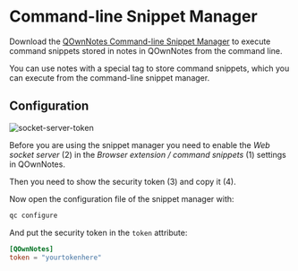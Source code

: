 # Command-line Snippet Manager

Download the [QOwnNotes Command-line Snippet Manager](https://github.com/qownnotes/qc)
to execute command snippets stored in notes in QOwnNotes from the command line.

You can use notes with a special tag to store command snippets, which you can
execute from the command-line snippet manager.

## Configuration

![socket-server-token](/img/socket-server-token.png)

Before you are using the snippet manager you need to enable the *Web socket server* (2)
in the *Browser extension / command snippets* (1) settings in QOwnNotes.

Then you need to show the security token (3) and copy it (4).

Now open the configuration file of the snippet manager with:

```bash
qc configure
```

And put the security token in the `token` attribute:

```toml
[QOwnNotes]
token = "yourtokenhere"
```

